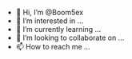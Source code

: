- 👋 Hi, I’m @Boom5ex
- 👀 I’m interested in ...
- 🌱 I’m currently learning ...
- 💞️ I’m looking to collaborate on ...
- 📫 How to reach me ...

<!---
Boom5ex/Boom5ex is a ✨ special ✨ repository because its `README.md` (this file) appears on your GitHub profile.
You can click the Preview link to take a look at your changes.
--->

